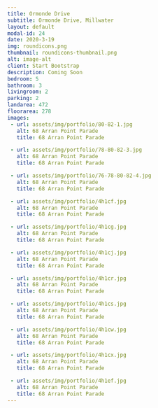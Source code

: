 ```yaml
---
title: Ormonde Drive
subtitle: Ormonde Drive, Millwater
layout: default
modal-id: 24
date: 2020-3-19
img: roundicons.png
thumbnail: roundicons-thumbnail.png
alt: image-alt
client: Start Bootstrap
description: Coming Soon
bedroom: 5
bathroom: 3
livingroom: 2
parking: 2
landarea: 472
floorarea: 278
images:
 - url: assets/img/portfolio/80-82-1.jpg
   alt: 68 Arran Point Parade
   title: 68 Arran Point Parade

 - url: assets/img/portfolio/78-80-82-3.jpg
   alt: 68 Arran Point Parade
   title: 68 Arran Point Parade

 - url: assets/img/portfolio/76-78-80-82-4.jpg
   alt: 68 Arran Point Parade
   title: 68 Arran Point Parade

 - url: assets/img/portfolio/4h1cf.jpg
   alt: 68 Arran Point Parade
   title: 68 Arran Point Parade

 - url: assets/img/portfolio/4h1cg.jpg
   alt: 68 Arran Point Parade
   title: 68 Arran Point Parade

 - url: assets/img/portfolio/4h1cj.jpg
   alt: 68 Arran Point Parade
   title: 68 Arran Point Parade

 - url: assets/img/portfolio/4h1cr.jpg
   alt: 68 Arran Point Parade
   title: 68 Arran Point Parade

 - url: assets/img/portfolio/4h1cs.jpg
   alt: 68 Arran Point Parade
   title: 68 Arran Point Parade

 - url: assets/img/portfolio/4h1cw.jpg
   alt: 68 Arran Point Parade
   title: 68 Arran Point Parade

 - url: assets/img/portfolio/4h1cx.jpg
   alt: 68 Arran Point Parade
   title: 68 Arran Point Parade

 - url: assets/img/portfolio/4h1ef.jpg
   alt: 68 Arran Point Parade
   title: 68 Arran Point Parade
---
```

